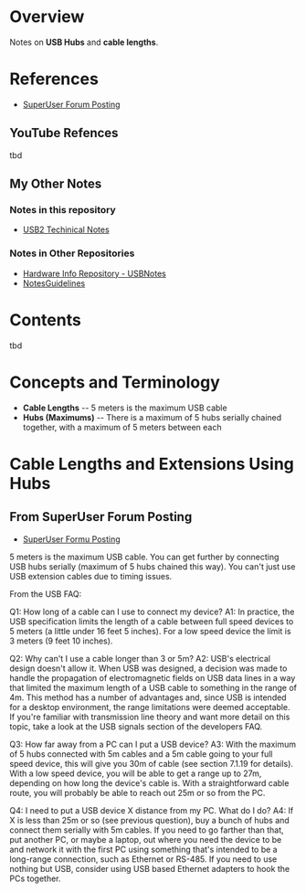 # Overview

Notes on **USB Hubs** and **cable lengths**.

# References

* [SuperUser Forum Posting](https://superuser.com/questions/64744/maximum-length-of-a-usb-cable)

## YouTube Refences

tbd

## My Other Notes

### Notes in this repository

* [USB2 Techinical Notes](https://github.com/GitLeeRepo/ElectronicsNotes/blob/master/USB2Notes.md#overview)

### Notes in Other Repositories

* [Hardware Info Repository - USBNotes](https://github.com/GitLeeRepo/HardwareInfoNotes/blob/master/USBNotes.md#overview)
* [NotesGuidelines](https://github.com/GitLeeRepo/NotesGuidlines/blob/master/NotesGuidelines.md#overview)

# Contents

tbd

# Concepts and Terminology

* **Cable Lengths** -- 5 meters is the maximum USB cable
* **Hubs (Maximums)** -- There is a maximum of 5 hubs serially chained together, with a maximum of 5 meters between each


# Cable Lengths and Extensions Using Hubs

## From SuperUser Forum Posting

* [SuperUser Formu Posting](https://superuser.com/questions/64744/maximum-length-of-a-usb-cable)

5 meters is the maximum USB cable. You can get further by connecting USB hubs serially (maximum of 5 hubs chained this way). You can't just use USB extension cables due to timing issues.

From the USB FAQ:

Q1: How long of a cable can I use to connect my device?
A1: In practice, the USB specification limits the length of a cable between full speed devices to 5 meters (a little under 16 feet 5 inches). For a low speed device the limit is 3 meters (9 feet 10 inches).

Q2: Why can't I use a cable longer than 3 or 5m?
A2: USB's electrical design doesn't allow it. When USB was designed, a decision was made to handle the propagation of electromagnetic fields on USB data lines in a way that limited the maximum length of a USB cable to something in the range of 4m. This method has a number of advantages and, since USB is intended for a desktop environment, the range limitations were deemed acceptable. If you're familiar with transmission line theory and want more detail on this topic, take a look at the USB signals section of the developers FAQ.

Q3: How far away from a PC can I put a USB device?
A3: With the maximum of 5 hubs connected with 5m cables and a 5m cable going to your full speed device, this will give you 30m of cable (see section 7.1.19 for details). With a low speed device, you will be able to get a range up to 27m, depending on how long the device's cable is. With a straightforward cable route, you will probably be able to reach out 25m or so from the PC.

Q4: I need to put a USB device X distance from my PC. What do I do?
A4: If X is less than 25m or so (see previous question), buy a bunch of hubs and connect them serially with 5m cables. If you need to go farther than that, put another PC, or maybe a laptop, out where you need the device to be and network it with the first PC using something that's intended to be a long-range connection, such as Ethernet or RS-485. If you need to use nothing but USB, consider using USB based Ethernet adapters to hook the PCs together.
